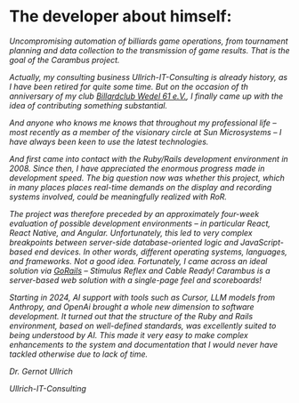 # The developer about himself:

*Uncompromising automation of billiards game operations, from tournament planning and data collection to the transmission of game results. That is the goal of the Carambus project.*

*Actually, my consulting business Ullrich-IT-Consulting is already history, as I have been retired for quite some time. But on the occasion of th anniversary of my club [Billardclub Wedel 61 e.V.](http://www.billardclub-wedel.de/), I finally came up with the idea of contributing something substantial.*

*And anyone who knows me knows that throughout my professional life – most recently as a member of the visionary circle at Sun Microsystems – I have always been keen to use the latest technologies.*

*And first came into contact with the Ruby/Rails development environment in 2008. Since then, I have appreciated the enormous progress made in development speed. The big question now was whether this project, which in many places places real-time demands on the display and recording systems involved, could be meaningfully realized with RoR.*


*The project was therefore preceded by an approximately four-week evaluation of possible development environments – in particular React, React Native, and Angular. Unfortunately, this led to very complex breakpoints between server-side database-oriented logic and JavaScript-based end devices. In other words, different operating systems, languages, and frameworks. Not a good idea. Fortunately, I came across an ideal solution via [GoRails](https://gorails.com) – Stimulus Reflex and Cable Ready! Carambus is a server-based web solution with a single-page feel and scoreboards!*

*Starting in 2024, AI support with tools such as Cursor, LLM models from Anthropy, and OpenAi brought a whole new dimension to software development.  It turned out that the structure of the Ruby and Rails environment, based on well-defined standards, was excellently suited to being understood by AI. This made it very easy to make complex enhancements to the system and documentation that I would never have tackled otherwise due to lack of time.*

*Dr. Gernot Ullrich*
 
*Ullrich-IT-Consulting*
